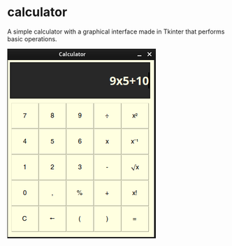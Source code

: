 # calculator

A simple calculator with a graphical interface made in Tkinter that performs basic operations.

![alt text](image.png)